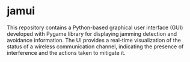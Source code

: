 # jamui
This repository contains a Python-based graphical user interface (GUI) developed with Pygame library for displaying jamming detection and avoidance information. The UI provides a real-time visualization of the status of a wireless communication channel, indicating the presence of interference and the actions taken to mitigate it.
